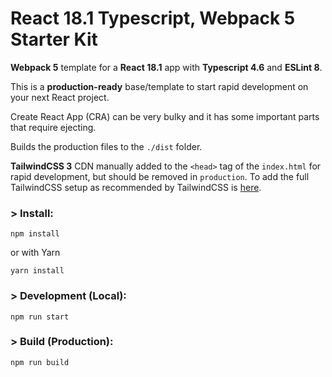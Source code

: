 # React 18.1 Typescript, Webpack 5 Starter Kit

**Webpack 5** template for a **React 18.1** app with **Typescript 4.6** and **ESLint 8**.

This is a **production-ready** base/template to start rapid development on your next React project.

Create React App (CRA) can be very bulky and it has some important parts that require ejecting.

Builds the production files to the `./dist` folder.

**TailwindCSS 3** CDN manually added to the `<head>` tag of the `index.html` for rapid development, but should be removed in `production`. To add the full TailwindCSS setup as recommended by TailwindCSS is [here](https://tailwindcss.com/docs/installation).

### > Install:

```
npm install
```

or with Yarn

```
yarn install
```

### > Development (Local):

```
npm run start
```

### > Build (Production):

```
npm run build
```
